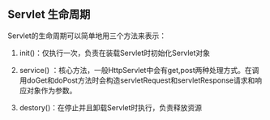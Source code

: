 ## Servlet 生命周期

Servlet的生命周期可以简单地用三个方法来表示：

1. init()：仅执行一次，负责在装载Servlet时初始化Servlet对象

2. service() ：核心方法，一般HttpServlet中会有get,post两种处理方式。在调用doGet和doPost方法时会构造servletRequest和servletResponse请求和响应对象作为参数。

3. destory()：在停止并且卸载Servlet时执行，负责释放资源